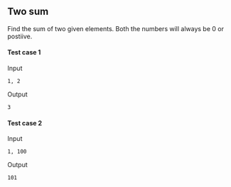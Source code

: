 ## Two sum

Find the sum of two given elements. Both the numbers will always be 0 or postiive.

#### Test case 1


Input

```
1, 2
```

Output

```
3
```


#### Test case 2

Input

```
1, 100
```

Output

```
101
```
